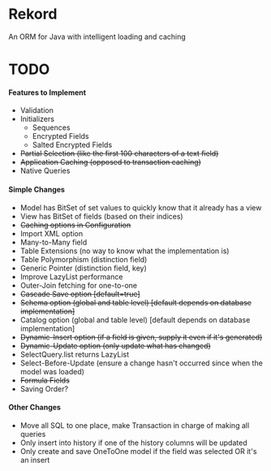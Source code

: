 Rekord
======

An ORM for Java with intelligent loading and caching

# TODO

#### Features to Implement
- Validation
- Initializers
  - Sequences
  - Encrypted Fields
  - Salted Encrypted Fields
- ~~Partial Selection (like the first 100 characters of a text field)~~
- ~~Application Caching (opposed to transaction caching)~~
- Native Queries

#### Simple Changes
- Model has BitSet of set values to quickly know that it already has a view
- View has BitSet of fields (based on their indices)
- ~~Caching options in Configuration~~
- Import XML option
- Many-to-Many field
- Table Extensions (no way to know what the implementation is)
- Table Polymorphism (distinction field)
- Generic Pointer (distinction field, key)
- Improve LazyList performance
- Outer-Join fetching for one-to-one
- ~~Cascade Save option [default=true]~~
- ~~Schema option (global and table level) [default depends on database implementation]~~
- Catalog option (global and table level) [default depends on database implementation]
- ~~Dynamic-Insert option (if a field is given, supply it even if it's generated)~~
- ~~Dynamic-Update option (only update what has changed)~~
- SelectQuery.list returns LazyList
- Select-Before-Update (ensure a change hasn't occurred since when the model was loaded)
- ~~Formula Fields~~
- Saving Order?

#### Other Changes
- Move all SQL to one place, make Transaction in charge of making all queries
- Only insert into history if one of the history columns will be updated
- Only create and save OneToOne model if the field was selected OR it's an insert